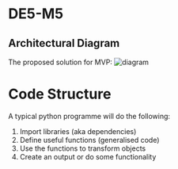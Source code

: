 # DE5-M5
## Architectural Diagram
The proposed solution for MVP:
![diagram](./references/architectureNirosh.pngpng)


# Code Structure

A typical python programme will do the following:

1. Import libraries (aka dependencies)
2. Define useful functions (generalised code)
3. Use the functions to transform objects 
4. Create an output or do some functionality